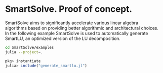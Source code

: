 # SmartSolve. Proof of concept.

SmartSolve aims to significantly accelerate various linear algebra algorithms based on providing better algorithmic and architectural choices. In the following example SmartSolve is used to automatically generate SmartLU, an optimized version of the LU decomposition.

```bash
cd SmartSolve/examples
julia --project=.
```

```julia
pkg> instantiate
julia> include("generate_smartlu.jl")
```
